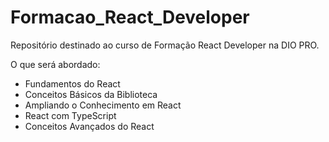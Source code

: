 # Formacao_React_Developer

Repositório destinado ao curso de Formação React Developer na DIO PRO.

O que será abordado:
- Fundamentos do React
- Conceitos Básicos da Biblioteca
- Ampliando o Conhecimento em React
- React com TypeScript
- Conceitos Avançados do React
